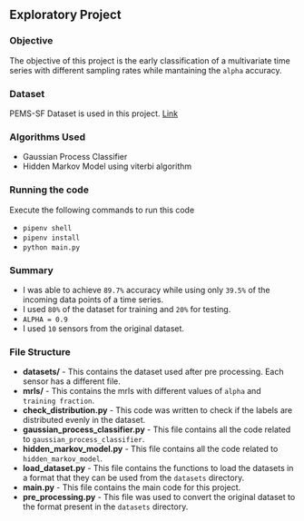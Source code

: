 ## Exploratory Project

### Objective
The objective of this project is the early classification of a multivariate time series with different sampling rates while mantaining the `alpha` accuracy.

### Dataset

PEMS-SF Dataset is used in this project.
[Link](https://archive.ics.uci.edu/ml/datasets/PEMS-SF)

### Algorithms Used
- Gaussian Process Classifier
- Hidden Markov Model using viterbi algorithm

### Running the code

Execute the following commands to run this code
- `pipenv shell`
- `pipenv install`
- `python main.py`

### Summary
- I was able to achieve `89.7%` accuracy while using only `39.5%` of the incoming data points of a time series.
- I used `80%` of the dataset for training and `20%` for testing.
- `ALPHA = 0.9`
- I used `10` sensors from the original dataset.

### File Structure
- **datasets/** - This contains the dataset used after pre processing. Each sensor has a different file.
- **mrls/** - This contains the mrls with different values of `alpha` and `training fraction`.
- **check_distribution.py** - This code was written to check if the labels are distributed evenly in the dataset.
- **gaussian_process_classifier.py** - This file contains all the code related to `gaussian_process_classifier`.
- **hidden_markov_model.py** - This file contains all the code related to `hidden_markov_model`.
- **load_dataset.py** - This file contains the functions to load the datasets in a format that they can be used from the `datasets` directory.
- **main.py** - This file contains the main code for this project.
- **pre_processing.py** - This file was used to convert the original dataset to the format present in the `datasets` directory.
